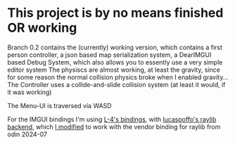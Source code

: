 # This project is by no means finished OR working

Branch 0.2 contains the (currently) working version, which contains a first person controller, a json based map serialization system, a DearIMGUI based Debug System, which also allows you to essently use a very simple editor system
The physiscs are almost working, at least the gravity, since for some reason the normal collision physics broke when I enabled gravity... The Controller uses a collide-and-slide collision system (at least it would, if it was working)

The Menu-UI is traversed via WASD

For the IMGUI bindings I'm using [L-4's bindings](https://gitlab.com/L-4/odin-imgui), with [lucaspoffo's raylib backend](https://gist.github.com/lucaspoffo/a0d4192acd74d718e433ea0bafe17bc4), which [I modified](https://gist.github.com/Lucky44x/cb7928ac6de7926ee1dcc1b997ce20bd) to work with the vendor binding for raylib from odin 2024-07
